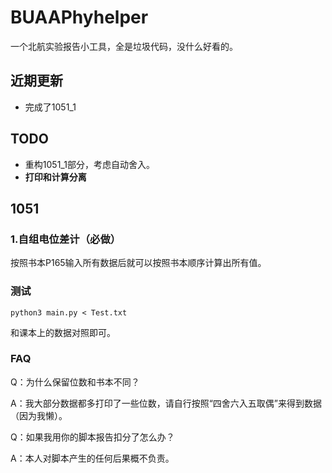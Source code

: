 # BUAAPhyhelper

一个北航实验报告小工具，全是垃圾代码，没什么好看的。

## 近期更新

- 完成了1051_1

## TODO

- 重构1051_1部分，考虑自动舍入。
- **打印和计算分离**

## 1051

### 1.自组电位差计（必做）

按照书本P165输入所有数据后就可以按照书本顺序计算出所有值。

### 测试

`python3 main.py < Test.txt`

和课本上的数据对照即可。

### FAQ

Q：为什么保留位数和书本不同？

A：我大部分数据都多打印了一些位数，请自行按照“四舍六入五取偶”来得到数据（因为我懒）。

Q：如果我用你的脚本报告扣分了怎么办？

A：本人对脚本产生的任何后果概不负责。